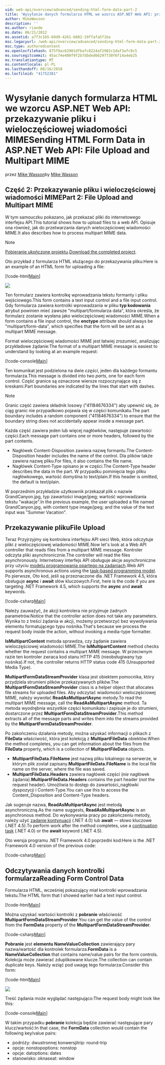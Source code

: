 ```yaml
---
uid: web-api/overview/advanced/sending-html-form-data-part-2
title: 'Wysyłanie danych formularza HTML we wzorcu ASP.NET Web API: przekazywanie pliku i wieloczęściowej wiadomości MIME | Dokumentacja firmy Microsoft'
author: MikeWasson
description: ''
ms.author: riande
ms.date: 06/21/2012
ms.assetid: a7f3c1b5-69d9-4261-b082-19ffafa5f16a
msc.legacyurl: /web-api/overview/advanced/sending-html-form-data-part-2
msc.type: authoredcontent
ms.openlocfilehash: 875f9ac62901dfbafc8224af2982c1daf3afc9c5
ms.sourcegitcommit: 45ac74e400f9f2b7dbded66297730f6f14a4eb25
ms.translationtype: MT
ms.contentlocale: pl-PL
ms.lasthandoff: 08/16/2018
ms.locfileid: "41752381"
---
```

<a name="sending-html-form-data-in-aspnet-web-api-file-upload-and-multipart-mime"></a><span data-ttu-id="dd881-102">Wysyłanie danych formularza HTML we wzorcu ASP.NET Web API: przekazywanie pliku i wieloczęściowej wiadomości MIME</span><span class="sxs-lookup"><span data-stu-id="dd881-102">Sending HTML Form Data in ASP.NET Web API: File Upload and Multipart MIME</span></span>
====================
<span data-ttu-id="dd881-103">przez [Mike Wasson](https://github.com/MikeWasson)</span><span class="sxs-lookup"><span data-stu-id="dd881-103">by [Mike Wasson](https://github.com/MikeWasson)</span></span>

## <a name="part-2-file-upload-and-multipart-mime"></a><span data-ttu-id="dd881-104">Część 2: Przekazywanie pliku i wieloczęściowej wiadomości MIME</span><span class="sxs-lookup"><span data-stu-id="dd881-104">Part 2: File Upload and Multipart MIME</span></span>

<span data-ttu-id="dd881-105">W tym samouczku pokazano, jak przekazać pliki do internetowego interfejsu API.</span><span class="sxs-lookup"><span data-stu-id="dd881-105">This tutorial shows how to upload files to a web API.</span></span> <span data-ttu-id="dd881-106">Opisuje ona również, jak do przetwarzania danych wieloczęściowej wiadomości MIME.</span><span class="sxs-lookup"><span data-stu-id="dd881-106">It also describes how to process multipart MIME data.</span></span>

> [!NOTE]
> <span data-ttu-id="dd881-107">[Pobieranie ukończone projektu](https://code.msdn.microsoft.com/ASPNET-Web-API-File-Upload-a8c0fb0d).</span><span class="sxs-lookup"><span data-stu-id="dd881-107">[Download the completed project](https://code.msdn.microsoft.com/ASPNET-Web-API-File-Upload-a8c0fb0d).</span></span>


<span data-ttu-id="dd881-108">Oto przykład z formularza HTML służącego do przekazywania pliku:</span><span class="sxs-lookup"><span data-stu-id="dd881-108">Here is an example of an HTML form for uploading a file:</span></span>

[!code-html[Main](sending-html-form-data-part-2/samples/sample1.html)]

![](sending-html-form-data-part-2/_static/image1.png)

<span data-ttu-id="dd881-109">Ten formularz zawiera kontrolkę wprowadzania tekstu formanty i pliku wejściowego.</span><span class="sxs-lookup"><span data-stu-id="dd881-109">This form contains a text input control and a file input control.</span></span> <span data-ttu-id="dd881-110">Gdy formularza zawiera kontrolki wprowadzania w pliku **typ kodowania** atrybut powinien mieć zawsze &quot;multipart/formularza data&quot;, która określa, że formularz zostanie wysłana jako wieloczęściowej wiadomości MIME.</span><span class="sxs-lookup"><span data-stu-id="dd881-110">When a form contains a file input control, the **enctype** attribute should always be &quot;multipart/form-data&quot;, which specifies that the form will be sent as a multipart MIME message.</span></span>

<span data-ttu-id="dd881-111">Format wieloczęściowej wiadomości MIME jest łatwiej zrozumieć, analizując przykładowe żądanie:</span><span class="sxs-lookup"><span data-stu-id="dd881-111">The format of a multipart MIME message is easiest to understand by looking at an example request:</span></span>

[!code-console[Main](sending-html-form-data-part-2/samples/sample2.cmd)]

<span data-ttu-id="dd881-112">Ten komunikat jest podzielona na dwie *części*, jeden dla każdego formantu formularza.</span><span class="sxs-lookup"><span data-stu-id="dd881-112">This message is divided into two *parts*, one for each form control.</span></span> <span data-ttu-id="dd881-113">Część granice są oznaczone wiersze rozpoczynające się z kreskami.</span><span class="sxs-lookup"><span data-stu-id="dd881-113">Part boundaries are indicated by the lines that start with dashes.</span></span>

> [!NOTE]
> <span data-ttu-id="dd881-114">Granic część zawiera składnik losowy (&quot;41184676334&quot;) aby upewnić się, że ciąg granic nie przypadkowo pojawia się w części komunikatu.</span><span class="sxs-lookup"><span data-stu-id="dd881-114">The part boundary includes a random component (&quot;41184676334&quot;) to ensure that the boundary string does not accidentally appear inside a message part.</span></span>


<span data-ttu-id="dd881-115">Każda część zawiera jeden lub więcej nagłówków, następuje zawartości części.</span><span class="sxs-lookup"><span data-stu-id="dd881-115">Each message part contains one or more headers, followed by the part contents.</span></span>

- <span data-ttu-id="dd881-116">Nagłówek Content-Disposition zawiera nazwę formantu.</span><span class="sxs-lookup"><span data-stu-id="dd881-116">The Content-Disposition header includes the name of the control.</span></span> <span data-ttu-id="dd881-117">Dla plików także zawiera nazwę pliku.</span><span class="sxs-lookup"><span data-stu-id="dd881-117">For files, it also contains the file name.</span></span>
- <span data-ttu-id="dd881-118">Nagłówek Content-Type opisano je w części.</span><span class="sxs-lookup"><span data-stu-id="dd881-118">The Content-Type header describes the data in the part.</span></span> <span data-ttu-id="dd881-119">W przypadku pominięcia tego pliku nagłówkowego, wartość domyślna to text/plain.</span><span class="sxs-lookup"><span data-stu-id="dd881-119">If this header is omitted, the default is text/plain.</span></span>

<span data-ttu-id="dd881-120">W poprzednim przykładzie użytkownik przekazał plik o nazwie GrandCanyon.jpg, typ zawartości image/jpeg; wartość wprowadzania tekstu &quot;wakacje&quot;.</span><span class="sxs-lookup"><span data-stu-id="dd881-120">In the previous example, the user uploaded a file named GrandCanyon.jpg, with content type image/jpeg; and the value of the text input was &quot;Summer Vacation&quot;.</span></span>

## <a name="file-upload"></a><span data-ttu-id="dd881-121">Przekazywanie pliku</span><span class="sxs-lookup"><span data-stu-id="dd881-121">File Upload</span></span>

<span data-ttu-id="dd881-122">Teraz Przyjrzyjmy się kontrolera interfejsu API sieci Web, która odczytuje pliki z wieloczęściowej wiadomości MIME.</span><span class="sxs-lookup"><span data-stu-id="dd881-122">Now let's look at a Web API controller that reads files from a multipart MIME message.</span></span> <span data-ttu-id="dd881-123">Kontroler odczyta pliki asynchronicznie.</span><span class="sxs-lookup"><span data-stu-id="dd881-123">The controller will read the files asynchronously.</span></span> <span data-ttu-id="dd881-124">Internetowy interfejs API obsługuje akcje asynchroniczne przy użyciu [modelu programowania opartego na zadaniach](https://msdn.microsoft.com/library/dd460693.aspx).</span><span class="sxs-lookup"><span data-stu-id="dd881-124">Web API supports asynchronous actions using the [task-based programming model](https://msdn.microsoft.com/library/dd460693.aspx).</span></span> <span data-ttu-id="dd881-125">Po pierwsze, Oto kod, jeśli są przeznaczone dla .NET Framework 4.5, która obsługuje **async** i **await** słów kluczowych.</span><span class="sxs-lookup"><span data-stu-id="dd881-125">First, here is the code if you are targeting .NET Framework 4.5, which supports the **async** and **await** keywords.</span></span>

[!code-csharp[Main](sending-html-form-data-part-2/samples/sample3.cs)]

<span data-ttu-id="dd881-126">Należy zauważyć, że akcji kontrolera nie przyjmuje żadnych parametrów.</span><span class="sxs-lookup"><span data-stu-id="dd881-126">Notice that the controller action does not take any parameters.</span></span> <span data-ttu-id="dd881-127">Wynika to z treści żądania w akcji, możemy przetworzyć bez wywoływania elementu formatującego typu nośnika.</span><span class="sxs-lookup"><span data-stu-id="dd881-127">That's because we process the request body inside the action, without invoking a media-type formatter.</span></span>

<span data-ttu-id="dd881-128">**IsMultipartContent** metoda sprawdza, czy żądanie zawiera wieloczęściowej wiadomości MIME.</span><span class="sxs-lookup"><span data-stu-id="dd881-128">The **IsMultipartContent** method checks whether the request contains a multipart MIME message.</span></span> <span data-ttu-id="dd881-129">W przeciwnym razie ten kontroler zwraca kod stanu HTTP 415 (nieobsługiwany typ nośnika).</span><span class="sxs-lookup"><span data-stu-id="dd881-129">If not, the controller returns HTTP status code 415 (Unsupported Media Type).</span></span>

<span data-ttu-id="dd881-130">**MultipartFormDataStreamProvider** klasa jest obiektem pomocnika, który przydziela strumieni plików przekazywanych plików.</span><span class="sxs-lookup"><span data-stu-id="dd881-130">The **MultipartFormDataStreamProvider** class is a helper object that allocates file streams for uploaded files.</span></span> <span data-ttu-id="dd881-131">Aby odczytać wiadomości wieloczęściowej MIME, należy wywołać **ReadAsMultipartAsync** metody.</span><span class="sxs-lookup"><span data-stu-id="dd881-131">To read the multipart MIME message, call the **ReadAsMultipartAsync** method.</span></span> <span data-ttu-id="dd881-132">Ta metoda wyodrębnia wszystkie części komunikatu i zapisuje je do strumieni, dostarczone przez **MultipartFormDataStreamProvider**.</span><span class="sxs-lookup"><span data-stu-id="dd881-132">This method extracts all of the message parts and writes them into the streams provided by the **MultipartFormDataStreamProvider**.</span></span>

<span data-ttu-id="dd881-133">Po zakończeniu działania metody, można uzyskać informacji o plikach z **FileData** właściwość, która jest kolekcją z **MultipartFileData** obiektów.</span><span class="sxs-lookup"><span data-stu-id="dd881-133">When the method completes, you can get information about the files from the **FileData** property, which is a collection of **MultipartFileData** objects.</span></span>

- <span data-ttu-id="dd881-134">**MultipartFileData.FileName** jest nazwą pliku lokalnego na serwerze, w którym plik został zapisany.</span><span class="sxs-lookup"><span data-stu-id="dd881-134">**MultipartFileData.FileName** is the local file name on the server, where the file was saved.</span></span>
- <span data-ttu-id="dd881-135">**MultipartFileData.Headers** zawiera nagłówek części (*nie* nagłówek żądania).</span><span class="sxs-lookup"><span data-stu-id="dd881-135">**MultipartFileData.Headers** contains the part header (*not* the request header).</span></span> <span data-ttu-id="dd881-136">Umożliwia to dostęp do zawartości\_nagłówki dyspozycji i Content-Type.</span><span class="sxs-lookup"><span data-stu-id="dd881-136">You can use this to access the Content\_Disposition and Content-Type headers.</span></span>

<span data-ttu-id="dd881-137">Jak sugeruje nazwa, **ReadAsMultipartAsync** jest metodą asynchroniczną.</span><span class="sxs-lookup"><span data-stu-id="dd881-137">As the name suggests, **ReadAsMultipartAsync** is an asynchronous method.</span></span> <span data-ttu-id="dd881-138">Do wykonywania pracy po zakończeniu metody, należy użyć [zadanie kontynuacji](https://msdn.microsoft.com/library/ee372288.aspx) (.NET 4.0) lub **await** — słowo kluczowe (.NET 4.5).</span><span class="sxs-lookup"><span data-stu-id="dd881-138">To perform work after the method completes, use a [continuation task](https://msdn.microsoft.com/library/ee372288.aspx) (.NET 4.0) or the **await** keyword (.NET 4.5).</span></span>

<span data-ttu-id="dd881-139">Oto wersja programu .NET Framework 4.0 poprzedni kod:</span><span class="sxs-lookup"><span data-stu-id="dd881-139">Here is the .NET Framework 4.0 version of the previous code:</span></span>

[!code-csharp[Main](sending-html-form-data-part-2/samples/sample4.cs)]

## <a name="reading-form-control-data"></a><span data-ttu-id="dd881-140">Odczytywania danych kontrolki formularza</span><span class="sxs-lookup"><span data-stu-id="dd881-140">Reading Form Control Data</span></span>

<span data-ttu-id="dd881-141">Formularza HTML, wcześniej pokazujący miał kontrolki wprowadzania tekstu.</span><span class="sxs-lookup"><span data-stu-id="dd881-141">The HTML form that I showed earlier had a text input control.</span></span>

[!code-html[Main](sending-html-form-data-part-2/samples/sample5.html)]

<span data-ttu-id="dd881-142">Można uzyskać wartości kontrolki z **pobranie** właściwość **MultipartFormDataStreamProvider**.</span><span class="sxs-lookup"><span data-stu-id="dd881-142">You can get the value of the control from the **FormData** property of the **MultipartFormDataStreamProvider**.</span></span>

[!code-csharp[Main](sending-html-form-data-part-2/samples/sample6.cs?highlight=15)]

<span data-ttu-id="dd881-143">**Pobranie** jest **elementu NameValueCollection** zawierający pary nazwa/wartość dla kontrolek formularza.</span><span class="sxs-lookup"><span data-stu-id="dd881-143">**FormData** is a **NameValueCollection** that contains name/value pairs for the form controls.</span></span> <span data-ttu-id="dd881-144">Kolekcja może zawierać zduplikowane klucze.</span><span class="sxs-lookup"><span data-stu-id="dd881-144">The collection can contain duplicate keys.</span></span> <span data-ttu-id="dd881-145">Należy wziąć pod uwagę tego formularza:</span><span class="sxs-lookup"><span data-stu-id="dd881-145">Consider this form:</span></span>

[!code-html[Main](sending-html-form-data-part-2/samples/sample7.html)]

![](sending-html-form-data-part-2/_static/image2.png)

<span data-ttu-id="dd881-146">Treść żądania może wyglądać następująco:</span><span class="sxs-lookup"><span data-stu-id="dd881-146">The request body might look like this:</span></span>

[!code-console[Main](sending-html-form-data-part-2/samples/sample8.cmd)]

<span data-ttu-id="dd881-147">W takim przypadku **pobranie** kolekcja będzie zawierać następujące pary klucz/wartość:</span><span class="sxs-lookup"><span data-stu-id="dd881-147">In that case, the **FormData** collection would contain the following key/value pairs:</span></span>

- <span data-ttu-id="dd881-148">podróży: dwustronnej konwersji</span><span class="sxs-lookup"><span data-stu-id="dd881-148">trip: round-trip</span></span>
- <span data-ttu-id="dd881-149">opcje: nonstop</span><span class="sxs-lookup"><span data-stu-id="dd881-149">options: nonstop</span></span>
- <span data-ttu-id="dd881-150">opcje: dat</span><span class="sxs-lookup"><span data-stu-id="dd881-150">options: dates</span></span>
- <span data-ttu-id="dd881-151">stanowisko: okna</span><span class="sxs-lookup"><span data-stu-id="dd881-151">seat: window</span></span>
